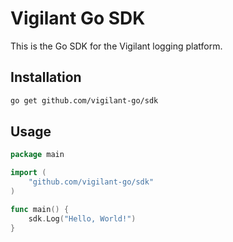 # Vigilant Go SDK
This is the Go SDK for the Vigilant logging platform.

## Installation

```bash
go get github.com/vigilant-go/sdk
```

## Usage

```go
package main

import (
	"github.com/vigilant-go/sdk"
)

func main() {
	sdk.Log("Hello, World!")
}
```
